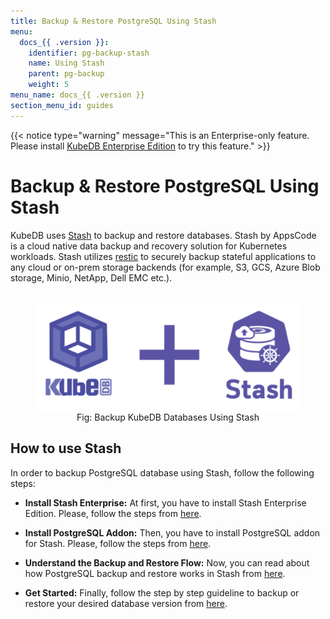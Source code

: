 ```yaml
---
title: Backup & Restore PostgreSQL Using Stash
menu:
  docs_{{ .version }}:
    identifier: pg-backup-stash
    name: Using Stash
    parent: pg-backup
    weight: 5
menu_name: docs_{{ .version }}
section_menu_id: guides
---
```


{{< notice type="warning" message="This is an Enterprise-only feature. Please install [KubeDB Enterprise Edition](/docs/setup/install/enterprise.md) to try this feature." >}}

# Backup & Restore PostgreSQL Using Stash

KubeDB uses [Stash](https://stash.run) to backup and restore databases. Stash by AppsCode is a cloud native data backup and recovery solution for Kubernetes workloads. Stash utilizes [restic](https://github.com/restic/restic) to securely backup stateful applications to any cloud or on-prem storage backends (for example, S3, GCS, Azure Blob storage, Minio, NetApp, Dell EMC etc.).

<figure align="center">
  <img alt="KubeDB + Stash" src="/docs/images/kubedb_plus_stash.svg">
<figcaption align="center">Fig: Backup KubeDB Databases Using Stash</figcaption>
</figure>

## How to use Stash

In order to backup PostgreSQL database using Stash, follow the following steps:

- **Install Stash Enterprise:** At first, you have to install Stash Enterprise Edition. Please, follow the steps from [here](https://stash.run/docs/latest/setup/install/enterprise/).

- **Install PostgreSQL Addon:** Then, you have to install PostgreSQL addon for Stash. Please, follow the steps from [here](https://stash.run/docs/latest/addons//postgres/setup/install/).

- **Understand the Backup and Restore Flow:** Now, you can read about how PostgreSQL backup and restore works in Stash from [here](https://stash.run/docs/latest/addons//postgres/overview/).

- **Get Started:** Finally, follow the step by step guideline to backup or restore your desired database version from [here](https://stash.run/docs/latest/addons//postgres/).
